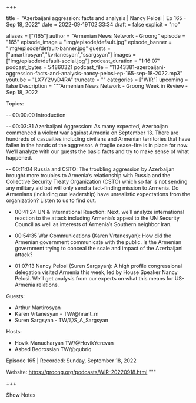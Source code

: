 
+++

title = "Azerbaijani aggression: facts and analysis | Nancy Pelosi | Ep 165 - Sep 18, 2022"
date = 2022-09-19T02:33:34
draft = false
explicit = "no"

aliases = ["/165"]
author = "Armenian News Network - Groong"
episode = "165"
episode_image = "img/episode/default.jpg"
episode_banner = "img/episode/default-banner.jpg"
guests = ["amartirosyan","kvrtanesyan","ssargsyan"]
images = ["img/episode/default-social.jpg"]
podcast_duration = "1:16:07"
podcast_bytes = 54860321
podcast_file = "11343381-azerbaijani-aggression-facts-and-analysis-nancy-pelosi-ep-165-sep-18-2022.mp3"
youtube = "LX7Y2VyD4RA"
truncate = ""
categories = ["WIR"]
upcoming = false
Description = """Armenian News Network - Groong Week in Review - Sep 18, 2022

Topics:

-- 00:00:00 Introduction

-- 00:03:31 Azerbaijani Aggression: As many expected, Azerbaijan commenced a violent war against Armenia on September 13. There are hundreds of casualties including civilians and Armenian territories that have fallen in the hands of the aggressor. A fragile cease-fire is in place for now. We’ll analyze with our guests the basic facts and try to make sense of what happened.

-- 00:11:04 Russia and CSTO: The troubling aggression by Azerbaijan brought more troubles to Armenia’s relationship with Russia and the Collective Security Treaty Organization (CSTO) which so far is not sending any military aid but will only send a fact-finding mission to Armenia. Do Armenians (including our leadership) have unrealistic expectations from the organization? Listen to us to find out.

- 00:41:24 UN & International Reaction: Next, we’ll analyze international reaction to the attack including Armenia’s appeal to the UN Security Council as well as interests of Armenia’s Southern neighbor Iran.

- 00:54:35 War Communications (Karen Vrtanesyan): How did the Armenian government communicate with the public. Is the Armenian government trying to conceal the scale and impact of the Azerbaijani attack? 

- 01:07:13 Nancy Pelosi (Suren Sargsyan): A high profile congressional delegation visited Armenia this week, led by House Speaker Nancy Pelosi. We’ll get analysis from our experts on what this means for US-Armenia relations.

Guests:

- Arthur Martirosyan
- Karen Vrtanesyan - TW/@hrant_m
- Suren Sargsyan - TW/@S_A_Sargsyan

Hosts:

- Hovik Manucharyan TW/@HovikYerevan
- Asbed Bedrossian TW/@qubriq

Episode 165 | Recorded: Sunday, September 18, 2022

Website: https://groong.org/podcasts/WiR-20220918.html
"""

+++

Show Notes

